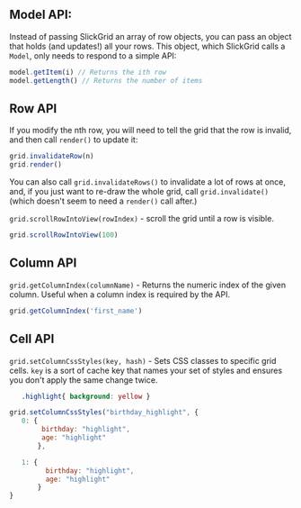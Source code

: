 ## Model API:

Instead of passing SlickGrid an array of row objects, you can pass an object that holds (and updates!) all your rows. This object, which SlickGrid calls a `Model`, only needs to respond to a simple API:

```javascript
model.getItem(i) // Returns the ith row
model.getLength() // Returns the number of items
```

## Row API

If you modify the nth row, you will need to tell the grid that the row is invalid, and then call `render()` to update it:

```javascript
grid.invalidateRow(n)
grid.render()
```

You can also call `grid.invalidateRows()` to invalidate a lot of rows at once, and, if you just want to re-draw the whole grid, call `grid.invalidate()` (which doesn't seem to need a `render()` call after.)


`grid.scrollRowIntoView(rowIndex)` - scroll the grid until a row is visible.
```javascript
grid.scrollRowIntoView(100)
```

## Column API

`grid.getColumnIndex(columnName)` - Returns the numeric index of the given column. Useful when a column index is required by the API.

```javascript
grid.getColumnIndex('first_name')
```

## Cell API

`grid.setColumnCssStyles(key, hash)` - Sets CSS classes to specific grid cells. `key` is a sort of cache key that names your set of styles and ensures you don't apply the same change twice.

```css
   .highlight{ background: yellow } 
```

```javascript
grid.setColumnCssStyles("birthday_highlight", {
   0: {
        birthday: "highlight", 
        age: "highlight"
       },

   1: {
         birthday: "highlight",
         age: "highlight"
       }
}
```
